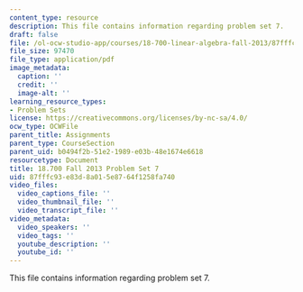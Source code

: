 ```yaml
---
content_type: resource
description: This file contains information regarding problem set 7.
draft: false
file: /ol-ocw-studio-app/courses/18-700-linear-algebra-fall-2013/87fffc93e83d8a015e8764f1258fa740_MIT18_700F13_ps7.pdf
file_size: 97470
file_type: application/pdf
image_metadata:
  caption: ''
  credit: ''
  image-alt: ''
learning_resource_types:
- Problem Sets
license: https://creativecommons.org/licenses/by-nc-sa/4.0/
ocw_type: OCWFile
parent_title: Assignments
parent_type: CourseSection
parent_uid: b0494f2b-51e2-1989-e03b-48e1674e6618
resourcetype: Document
title: 18.700 Fall 2013 Problem Set 7
uid: 87fffc93-e83d-8a01-5e87-64f1258fa740
video_files:
  video_captions_file: ''
  video_thumbnail_file: ''
  video_transcript_file: ''
video_metadata:
  video_speakers: ''
  video_tags: ''
  youtube_description: ''
  youtube_id: ''
---
```

This file contains information regarding problem set 7.